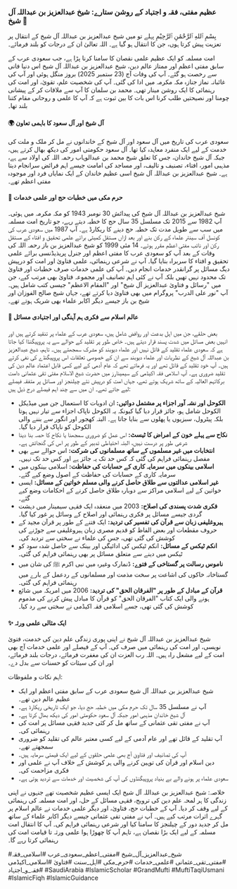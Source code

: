 ### عظیم مفتی، فقہ و اجتہاد کے روشن ستارے: شیخ عبدالعزیز بن عبداللہ آل شیخ 🌟

بِسْمِ ٱللهِ ٱلرَّحْمَٰنِ ٱلرَّحِيْمِ
پہلے تو میں شیخ عبدالعزیز بن عبداللہ آل شیخ کے انتقال پر تعزیت پیش کرتا ہوں، جن کا انتقال ہو گیا ہے۔ اللہ تعالیٰ ان کے درجات کو بلند فرمائے۔

امت مسلمہ کو ایک عظیم علمی نقصان کا سامنا کرنا پڑا ہے، جب سعودی عرب کے سابق مفتی اعظم اور ممتاز عالم دین، شیخ عبدالعزیز بن عبداللہ آل شیخ اس دنیا فانی سے رخصت ہو گئے۔ آپ کی وفات آج (23 ستمبر 2025) بروز منگل ہوئی اور آپ کی غائبانہ نماز جنازہ مکہ مکرمہ میں ادا کی گئی۔ آپ کی شخصیت علم، تقویٰ، اور امت کی رہنمائی کا ایک روشن مینار تھی۔ محمد بن سلمان کا آپ سے ملاقات کر کے پیشانی چومنا اور نصیحتیں طلب کرنا اس بات کا بین ثبوت ہے کہ آپ کا علمی و روحانی مقام کتنا بلند تھا۔

#### 🌍 آل شیخ اور آل سعود کا باہمی تعاون
سعودی عرب کی تاریخ میں آل سعود اور آل شیخ کے خاندانوں نے مل کر ملک و ملت کی خدمت کے لیے ایک منفرد معاہدہ کیا تھا۔ آل سعود حکومتی امور کی دیکھ بھال کرتے ہیں، جبکہ آل شیخ خاندان، جس کا تعلق شیخ محمد بن عبدالوہاب رحمہ اللہ کی اولاد سے ہے، مذہبی امور، افتاء، تصنیف و تالیف، اور مساجد کی امامت جیسے اہم فرائض سرانجام دیتا ہے۔ شیخ عبدالعزیز بن عبداللہ آل شیخ اسی عظیم خاندان کے ایک نمایاں فرد اور موجودہ مفتی اعظم تھے۔

#### 🕌 حرم مکی میں خطبات حج اور علمی خدمات
شیخ عبدالعزیز بن عبداللہ آل شیخ کی پیدائش 30 نومبر 1943 کو مکہ مکرمہ میں ہوئی۔ آپ 1982 سے 2015 تک مسلسل 35 سال حج کا خطبہ دیتے رہے، جو تاریخ امت مسلمہ میں سب سے طویل مدت تک خطبہ حج دینے کا ریکارڈ ہے۔ آپ 1987 میں سعودی عرب کی کونسل آف سینئر علماء کے رکن بنے اور بعد ازاں مستقل کمیٹی برائے علمی تحقیق و افتاء کے مستقل رکن اور نائب مفتی اعظم مقرر ہوئے۔ 14 مئی 1999 کو شیخ عبدالعزیز بن باز رحمہ اللہ کی وفات کے بعد آپ کو سعودی عرب کا مفتی اعظم اور جنرل پریذیڈنسی برائے علمی تحقیق و افتاء کا سربراہ بنایا گیا۔ آپ نے شرعی رہنمائی، علمی فتاویٰ اور امت کو درپیش دیگ مسائل پر گرانقدر خدمات انجام دیں۔ آپ کی علمی خدمات صرف خطبات اور فتاویٰ تک محدود نہیں تھیں بلکہ آپ نے کئی اہم تصانیف اور مجموعہ فتاویٰ بھی مرتب کیے، جن میں "رسائل و فتاویٰ عبدالعزیز آل شیخ" اور "المقام الاعظم" جیسی کتب شامل ہیں۔ آپ "نور علی الدرب" پروگرام میں بھی فتاویٰ دیا کرتے تھے، جہاں شیخ صالح الفوزان اور شیخ بن باز جیسے دیگر اکابر علماء بھی شریک ہوتے تھے۔

#### 🤝 عالم اسلام سے فکری ہم آہنگی اور اجتہادی مسائل
بعض حلقے، جن میں اہل بدعت اور روافض شامل ہیں، سعودی عرب کے علماء پر تنقید کرتے ہیں اور انہیں بعض مسائل میں شدت پسند قرار دیتے ہیں۔ خاص طور پر تقلید کے حوالے سے یہ پروپیگنڈا کیا جاتا ہے کہ سعودی علماء تقلید کے قائل نہیں اور علماء دیوبند کو مشرک سمجھتے ہیں۔ تاہم، شیخ عبدالعزیز بن عبداللہ آل شیخ کے نظریات اور علماء دیوبند سے ان کے خصوصی تعلقات اس پروپیگنڈے کی نفی کرتے ہیں۔ آپ خود تقلید کے قائل تھے اور یہ فرماتے تھے کہ عام آدمی کے لیے کسی قابل اعتماد عالم دین کی تقلید ضروری ہے۔ آپ اسلامی فقہ اکیڈمی کے سیمینارز میں حضرت شیخ الاسلام مفتی تقی عثمانی دامت برکاتہم العالیہ کے ساتھ شریک ہوتے تھے، جہاں امت کو درپیش نئے چیلنجز اور مسائل پر متفقہ فیصلے لیے جاتے تھے۔ ان میں سے چند اہم فیصلے درج ذیل ہیں:

* **الکوحل اور نشہ آور اجزاء پر مشتمل دوائیں:** ان ادویات کا استعمال جن میں میڈیکل الکوحل شامل ہو، جائز قرار دیا گیا کیونکہ یہ الکوحل ناپاک اجزاء سے تیار نہیں ہوتا بلکہ پیٹرول، سبزیوں یا پھلوں سے بنایا جاتا ہے۔ البتہ کھجور اور انگور سے بننے والی الکوحل کو ناپاک قرار دیا گیا۔ 
* **نکاح سے پہلے خون کے امراض کا ٹیسٹ:** اس عمل کو ضروری سمجھنا یا نکاح کا حصہ بنا دینا شرعی طور پر درست نہیں، البتہ احتیاطی تدبیر کے طور پر اس کی گنجائش ہے۔ 
* **انتخابات میں غیر مسلموں کے ساتھ مسلمانوں کی شرکت:** اس حوالے سے بھی مفصل رہنمائی فراہم کی گئی کہ کس حد تک یہ جائز ہے اور کس حد تک نہیں۔ 
* **اسلامی بینکوں میں سرمایہ کاری کے حسابات کی حفاظت:** اسلامی بینکوں میں سرمایہ کاری کے حسابات کی حفاظت کے اصول وضع کیے گئے۔ 
* **غیر اسلامی عدالتوں سے طلاق حاصل کرنے والی مسلم خواتین کے مسائل:** ایسی خواتین کے لیے اسلامی مراکز سے دوبارہ طلاق حاصل کرنے کے احکامات وضع کیے گئے۔ 
* **فکری شدت پسندی کی اصلاح:** 2003 میں منعقدہ ایک فقہی سیمینار میں دہشت گردی جیسے مسائل پر فکری رہنمائی اور اصلاح کے وسائل پر غور کیا گیا۔ 
* **ہیروغلیفی زبان سے قرآن کی تفسیر کی تردید:** ایک فتنے کے طور پر قرآن مجید کے حروف مقطعات اور بعض الفاظ کو قدیم مصری زبان ہیروغلیفی سے جوڑنے کی کوشش کی گئی تھی، جس کی علماء نے سختی سے تردید کی۔ 
* **انکم ٹیکس کے مسائل:** انکم ٹیکس کی ادائیگی اور بینک سے حاصل شدہ سود کو ٹیکس میں دینے سے متعلق مسائل پر بھی رہنمائی فراہم کی گئی۔ 
* **ناموس رسالت پر گستاخی کے فتوے:** ڈنمارک وغیرہ میں نبی اکرم ﷺ کی شان میں گستاخانہ خاکوں کی اشاعت پر سخت مذمت اور مسلمانوں کے ردعمل کے بارے میں رہنمائی فراہم کی گئی۔ 
* **قرآن کے مبادل کے طور پر "الفرقان الحق" کی تردید:** 2006 میں امریکہ میں شائع ہونے والی ایک کتاب "الفرقان الحق" کو قرآن کا مبادل پیش کرنے کی مذموم کوشش کی گئی تھی، جسے اسلامی فقہ اکیڈمی نے سختی سے رد کیا۔ 

#### ✨ ایک مثالی علمی ورثہ
شیخ عبدالعزیز بن عبداللہ آل شیخ نے اپنی پوری زندگی علم دین کی خدمت، فتویٰ نویسی، اور امت کی رہنمائی میں صرف کی۔ آپ کے فیصلے اور علمی خدمات آج بھی امت کے لیے مشعل راہ ہیں۔ اللہ رب العزت ان کی مغفرت فرمائے، درجات بلند فرمائے، اور ان کی سیئات کو حسنات سے بدل دے۔

اہم نکات و ملفوظات:

* شیخ عبدالعزیز بن عبداللہ آل شیخ سعودی عرب کے سابق مفتی اعظم اور ایک عظیم عالم دین تھے۔
* آپ نے مسلسل 35 سال تک حرم مکی میں خطبہ حج دیا، جو ایک تاریخی ریکارڈ ہے۔
* آل شیخ خاندان مذہبی امور جبکہ آل سعود حکومتی امور کی دیکھ بھال کرتا ہے۔
* آپ نے مفتی تقی عثمانی کے ساتھ مل کر کئی جدید فقہی مسائل پر امت کی رہنمائی کی۔
* آپ تقلید کے قائل تھے اور عام آدمی کے لیے کسی معتبر عالم کی تقلید کو ضروری سمجھتے تھے۔
* آپ کی تصانیف اور فتاویٰ آج بھی علمی حلقوں کے لیے ایک قیمتی سرمایہ ہیں۔
* دین اسلام اور قرآن کی توہین کرنے والی ہر کوشش کے خلاف آپ نے علمی اور فکری مزاحمت کی۔
* سعودی علماء پر ہونے والے بے بنیاد پروپیگنڈوں کی آپ کی شخصیت اور خدمات سے تردید ہوتی ہے۔

خلاصہ:
شیخ عبدالعزیز بن عبداللہ آل شیخ ایک ایسی عظیم شخصیت تھے جنہوں نے اپنی زندگی کا ہر لمحہ علم دین کی ترویج، فقہی مسائل کے حل، اور امت مسلمہ کی رہنمائی کے لیے وقف کر دیا۔ آپ کے خطبات حج، فتاویٰ، اور دیگر علمی خدمات نے عالم اسلام پر گہرے اثرات مرتب کیے ہیں۔ آپ نے مفتی تقی عثمانی جیسے دیگر اکابر علماء کے ساتھ مل کر جدید دور کے چیلنجز کا سامنا کیا اور شرعی رہنمائی فراہم کی۔ آپ کا انتقال امت مسلمہ کے لیے ایک بڑا نقصان ہے، تاہم آپ کا چھوڑا ہوا علمی ورثہ تا قیامت امت کی رہنمائی کرتا رہے گا۔

#شیخ_عبدالعزیز_آل_شیخ #مفتی_اعظم_سعودی_عرب #اسلامی_فقہ #مفتی_تقی_عثمانی #علمی_خدمات #حرم_مکی #اہل_سنت #فتاویٰ #اسلامی_اکیڈمی #فقہ_و_اجتہاد #SaudiArabia #IslamicScholar #GrandMufti #MuftiTaqiUsmani #IslamicFiqh #IslamicGuidance